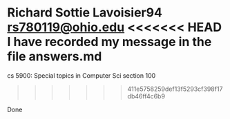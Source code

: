 Richard Sottie
Lavoisier94
rs780119@ohio.edu
<<<<<<< HEAD
I have recorded my message in the file answers.md
=======
cs 5900: Special topics in Computer Sci
section 100
>>>>>>> 411e5758259def13f5293cf398f17db46ff4c6b9

Done